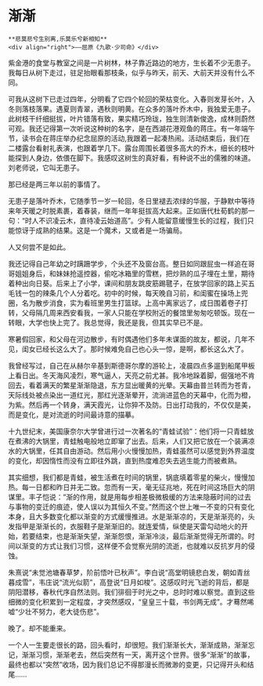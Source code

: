 # 渐渐

``` admonish note
**悲莫悲兮生别离,乐莫乐兮新相知**       
<div align="right">——屈原《九歌·少司命》</div>
```

紫金港的食堂与教室之间是一片树林，林子靠近路边的地方，生长着不少无患子。我每日从树下走过，驻足抬眼看那枝条，似乎与昨天，前天、大前天并没有什么不同。

可我从这树下已走过四年，分明看了它四个轮回的荣枯变化。入春则发芽长叶，入冬则落枝落果。遇夏则青翠，遇秋则明黄。在众多的落叶乔木中，我独爱无患子。此树枝干纤细挺拔，叶片错落有致，果实精巧玲珑，独生则清新俊逸，成林则蔚然可观。我还记得第一次听说这种树的名字，是在西湖花港观鱼的蒋庄。有一年端午节，读书会在蒋庄举办纪念屈原的活动,我跟着一起凑热闹。活动结束后，我们在二楼露台看射礼表演，也跟着学几下。露台周围长着很多高大的乔木，细长的枝叶能探到人身边，依偎在脚下。我感叹这树生的真好看，有种说不出的儒雅的味道。刘老师说，它叫无患子。 

那已经是两三年以前的事情了。 

无患子是落叶乔木，它随季节一岁一轮回，冬日里褪去浓绿的华服，于静默中等待来年天暖之时脱素裹，着春装，继而一年年挺拔高大起来。正如唐代杜荀鹤的那一句：“时人不识凌云木，直待凌云始道高”。少有人能留意缓慢生长的过程，我们只能惊讶于成熟的结果。这是一个魔术，又或者是一场骗局。

人又何尝不是如此。

我还记得自己年幼之时蹒跚学步，个头还不及窗台高。整日如同跟屁虫一样追在哥哥姐姐身后，和妹妹抢遥控器，偷吃冰箱里的雪糕，把炒熟的瓜子埋在土里，期待着种出向日葵。后来上了小学，课间和朋友跳皮筋踢毽子，在放学回家的路上买五毛钱一包的辣条几个人分着吃。初中的时候，每天晚自习前，和闺蜜在操场上兜圈，名为散步消食，实为看班里男生打篮球。上高中离家远了，成日围着卷子打转，父母隔几周来西安看我，一家人只能在学校附近的餐馆里匆匆吃顿饭。现在一转眼，大学也快上完了。我总觉得，我还是我，但其实早已不是。

寒暑假回家，和父母在河边散步，有时偶遇他们多年未谋面的故友，都说，几年不见，闺女已经长这么大了。那时候难免自己也心头一惊，是啊，都长这么大了。

我曾经写过，自己在从赫尔辛基到斯德哥尔摩的游轮上，凌晨四点多遛到船尾甲板上看日出。冬天海风凌烈，寒气逼人，天亮之前尤甚。我冷地跺着脚，倔强地不肯回去，看着满天的繁星渐渐隐退，东方显出暖黄的光晕。天幕由普兰转而为苍青，天际线处被点染出一道红光，那红光逐渐晕开，流淌进蓝色的天幕中，化而为橙，为紫。然后再一个转身，满天霞光，让你猝不及防。日出打动我的，不仅仅是美，而是变化，是对流逝的时间最诗意的描摹。

十九世纪末，美国康奈尔大学曾进行过一次著名的“青蛙试验”：他们将一只青蛙放在煮沸的大锅里，青蛙触电般地立即窜了出去。后来，人们又把它放在一个装满凉水的大锅里，任其自由游动。然后用小火慢慢加热，青蛙虽然可以感觉到外界温度的变化，却因惰性而没有立即往外跳，直到热度难忍失去逃生能力而被煮熟。

其实细想，我们都是青蛙，被生活煮在时间的锅里，锅底填着零星的柴火，慢慢加热。每一日都和昨日并无二致。忽而有一天，毫无征兆地，死在时间这场巨大的阴谋里。丰子恺说：”渐的作用，就是用每步相差极微极缓的方法来隐蔽时间的过去与事物的变迁的痕迹，使人误以为其恒久不变。”然而这个世上唯一不变的只有变化本身，且大多数变化都以渐变的方式缓慢推进。水是渐渐凉的，天是渐渐亮的，头发指甲是渐渐长的，衣服鞋子是渐渐旧的。就连爱情，纵使是天雷勾动地火的开始，若要结束，也是渐渐失望，渐渐怨恨，渐渐冷淡，最后渐渐觉得无所谓的。时间以渐变的方式让我们习惯，这样便不会觉察光阴的流逝，也就难以反抗岁月的侵蚀。

朱熹说“未觉池塘春草梦，阶前悟叶已秋声”。李白说“高堂明镜悲白发，朝如青丝暮成雪”，韦庄说“流光似箭”，高登说“日月如梭”。这感叹时光飞逝的背后，都是阴阳潜移，春秋代序自然法则。我们徘徊于时光之中，总时时难以察觉。直到这些细微的变化积累到一定程度，才突然感叹，“皇皇三十载，书剑两无成”。才蓦然唏嘘“少壮不努力，老大徒伤悲”。

晚了。却不能重来。

一个人一生要走很长的路，回头看时，却很短。我们渐渐长大，渐渐成熟，渐渐忘记，渐渐习惯，渐渐老去，然后突然有一天，离开这个世界。很多“渐渐”的故事，最终也都以“突然”收场，因为我们总记不得那漫长而微渺的变更，只记得开头和结尾……

